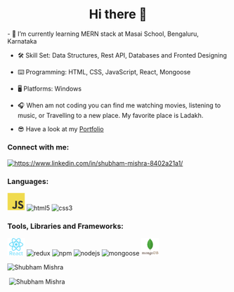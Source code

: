 <h1 style="text-align: center">Hi there 👋</h1>
- 🌱 I’m currently learning MERN stack at Masai School, Bengaluru, Karnataka

- 🛠️ Skill Set: Data Structures, Rest API, Databases and Fronted Designing

- ⌨️ Programming: HTML, CSS, JavaScript, React, Mongoose

- 🖥️ Platforms: Windows

- 🎧 When am not coding you can find me watching movies, listening to music, or Travelling to a new place. My favorite place is Ladakh.


- 😎 Have a look at my <a href="www.google.com" target="_blank">Portfolio<a/>

<h3 align="left">Connect with me:</h3>
<p align="left">
<a href="https://www.linkedin.com/in/shubham-mishra-8402a21a1/" target="blank"><img align="center" src="https://raw.githubusercontent.com/rahuldkjain/github-profile-readme-generator/master/src/images/icons/Social/linked-in-alt.svg" alt="https://www.linkedin.com/in/shubham-mishra-8402a21a1/" height="30" width="40" /></a>

</p>
<h3 align="left">Languages: </h3>
<p align="left">
  <img src="https://raw.githubusercontent.com/devicons/devicon/master/icons/javascript/javascript-original.svg" alt="javascript" width="40" height="40"/>
  <img width="40" height="40" src="https://user-images.githubusercontent.com/77038661/126056320-83821049-beec-4f4b-ae1b-cfa2697f6eca.png" alt="html5" />
  <img width="40" height="40" src="https://user-images.githubusercontent.com/77038661/126056387-2f04d5ca-4f92-4fd1-b0e7-aa923436afb8.png" alt="css3" />
</p>

<h3 align="left">Tools, Libraries and Frameworks: </h3>
<p align="left">  
  <img src="https://raw.githubusercontent.com/devicons/devicon/master/icons/react/react-original-wordmark.svg" alt="react" width="40" height="40"/>
  <img src="https://user-images.githubusercontent.com/77038661/126056535-6d1b0c69-1d2c-451b-a27b-23de59d01ccb.png" alt="redux" width="40" height="40" />
  <img src="https://user-images.githubusercontent.com/77038661/126056749-1b8695e2-53f8-4072-baaf-b9aeb5628c4e.png" alt="npm" width="40" height="40" />
  <img src="https://user-images.githubusercontent.com/77038661/126057456-dd7b1466-9ecb-4a51-b1ae-698300863f8c.png" alt="nodejs" width="60" height="40" />
  <img src="https://user-images.githubusercontent.com/77038661/126057320-5a351c96-ae79-425b-9237-a1026c8c1440.png" alt="mongoose" width="60" height="40" />
  <img src="https://raw.githubusercontent.com/devicons/devicon/master/icons/mongodb/mongodb-original-wordmark.svg" alt="mongodb" width="40" height="40"/>
</p>
<p ><img align="center" src="https://github-readme-stats.vercel.app/api/top-langs?username=78640sam&show_icons=true&locale=en&layout=compact" alt="Shubham Mishra" /></p>

<p>&nbsp;<img align="center" src="https://github-readme-stats.vercel.app/api?username=78640sam&show_icons=true&locale=en" alt="Shubham Mishra" /></p>
